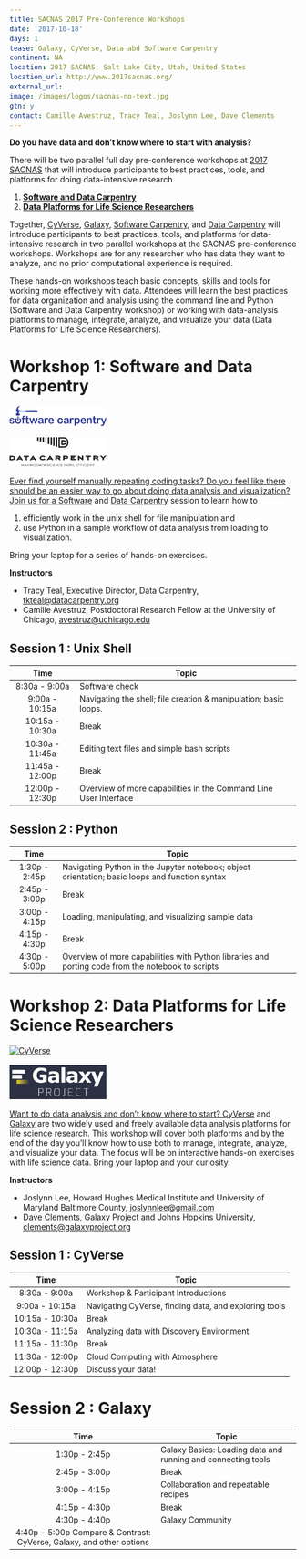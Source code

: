```yaml
---
title: SACNAS 2017 Pre-Conference Workshops 
date: '2017-10-18'
days: 1
tease: Galaxy, CyVerse, Data abd Software Carpentry
continent: NA
location: 2017 SACNAS, Salt Lake City, Utah, United States 
location_url: http://www.2017sacnas.org/
external_url: 
image: /images/logos/sacnas-no-text.jpg
gtn: y
contact: Camille Avestruz, Tracy Teal, Joslynn Lee, Dave Clements
---
```


**Do you have data and don’t know where to start with analysis?**

There will be two parallel full day pre-conference workshops at [2017 SACNAS](http://www.2017sacnas.org/) that will introduce participants to best practices, tools, and platforms for doing data-intensive research.

1. **[Software and Data Carpentry](#workshop-1-software-and-data-carpentry)**
1. **[Data Platforms for Life Science Researchers](#workshop-2-data-platforms-for-life-science-researchers)**

Together, [CyVerse](http://www.cyverse.org/), [Galaxy](https://galaxyproject.org/), [Software Carpentry](http://www.software-carpentry.org/), and [Data Carpentry](http://www.datacarpentry.org/) will introduce participants to best practices, tools, and platforms for data-intensive research in two parallel workshops at the SACNAS pre-conference workshops. Workshops are for any researcher who has data they want to analyze, and no prior computational experience is required.

These hands-on workshops teach basic concepts, skills and tools for working more effectively with data. Attendees will learn the best practices for data organization and analysis using the command line and Python (Software and Data Carpentry workshop) or working with data-analysis platforms to manage, integrate, analyze, and visualize your data (Data Platforms for Life Science Researchers).


# Workshop 1: Software and Data Carpentry

<div class="right">
<a href="https://software-carpentry.org/"><img src="/src/images/logos/SoftwareCarpentryLogo.png" alt="Software Carpentry" width="170" /><br /><br />
<a href="https://data-carpentry.org/"><img src="/src/images/logos/DataCarpentryLogo.png" alt="Data Carpentry" width="170" /><br />
</div>

Ever find yourself manually repeating coding tasks?  Do you feel like there should be an easier way to go about doing data analysis and visualization?  Join us for a [Software](https://software-carpentry.org/) and [Data Carpentry](http://www.datacarpentry.org/) session to learn how to

1. efficiently work in the unix shell for file manipulation and
1.  use Python in a sample workflow of data analysis from loading to visualization.

Bring your laptop for a series of hands-on exercises.

**Instructors**

- Tracy Teal, Executive Director, Data Carpentry, tkteal@datacarpentry.org
- Camille Avestruz, Postdoctoral Research Fellow at the University of Chicago, avestruz@uchicago.edu

## Session 1 : Unix Shell 

| Time | Topic |
|:----:| ----- |
| 8:30a -   9:00a	| Software check |
| 9:00a - 10:15a | Navigating the shell; file creation & manipulation; basic loops. |
| 10:15a - 10:30a | Break |
| 10:30a - 11:45a | Editing text files and simple bash scripts |
| 11:45a - 12:00p | Break |
| 12:00p - 12:30p | Overview of more capabilities in the Command Line User Interface | 

## Session 2 : Python

| Time | Topic |
|:----:| ----- |
| 1:30p -   2:45p | Navigating Python in the Jupyter notebook; object orientation; basic loops and function syntax |
| 2:45p -   3:00p | Break |
| 3:00p -   4:15p | Loading, manipulating, and visualizing sample data |
| 4:15p -   4:30p | Break |
  4:30p -   5:00p | Overview of more capabilities with Python libraries and porting code from the notebook to scripts |


# Workshop 2: Data Platforms for Life Science Researchers

<div class="right">
<a href="https://www.cyverse.org/"><img src="/src/images/logos/cyverse_logo_trans.png" alt="CyVerse" width="170" /><br /><br />
<a href="https://galaxyproject.org.org/"><img src="/src/images/galaxy-logos/galaxy_project_logo_blue.png" alt="Galaxy" width="170" /><br />
</div>

Want to do data analysis and don’t know where to start?  [CyVerse](http://www.cyverse.org/) and [Galaxy](https://galaxyproject.org/)  are two widely used and freely available data analysis platforms for life science research.  This workshop will cover both platforms and by the end of the day you’ll know how to use both to manage, integrate, analyze, and visualize your data.  The focus will be on interactive hands-on exercises with life science data.  Bring your laptop and your curiosity.

**Instructors**

- Joslynn Lee, Howard Hughes Medical Institute and University of Maryland Baltimore County, joslynnlee@gmail.com
- [Dave Clements](/src/people/dave-clements/index.md), Galaxy Project and Johns Hopkins University, clements@galaxyproject.org

## Session 1 : CyVerse

| Time | Topic |
|:----:| ----- |
| 8:30a -   9:00a	| Workshop & Participant Introductions |
| 9:00a - 10:15a | Navigating CyVerse, finding data, and exploring tools |
| 10:15a - 10:30a | Break |
| 10:30a - 11:15a | Analyzing data with Discovery Environment |
| 11:15a - 11:30p | Break |
| 11:30a - 12:00p | Cloud Computing with Atmosphere |
| 12:00p - 12:30p | Discuss your data! |

# Session 2 : Galaxy

| Time | Topic |
|:----:| ----- |
| 1:30p -   2:45p | Galaxy Basics: Loading data and running and connecting tools |
| 2:45p -   3:00p | Break |
| 3:00p -   4:15p | Collaboration and repeatable recipes |
| 4:15p -   4:30p | Break |
| 4:30p -   4:40p | Galaxy Community |
| 4:40p -   5:00p	Compare & Contrast: CyVerse, Galaxy, and other options |
